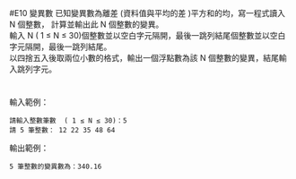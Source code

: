 #E10	變異數
已知變異數為離差 (資料值與平均的差 )平方和的均，寫一程式讀入 N 個整數， 計算並輸出此  N 個整數的變異。<br>
輸入 N ( 1 ≤ N ≤ 30)個整數並以空白字元隔開，最後一跳列結尾個整數並以空白字元隔開，最後一跳列結尾。<br>
以四捨五入後取兩位小數的格式，輸出一個浮點數為該 N 個整數的變異，結尾輸入跳列字元。
#
輸入範例：
```
請輸入整數筆數  ( 1 ≤ N ≤ 30)：5
請 5 筆整數： 12 22 35 48 64
```
輸出範例：
```
5 筆整數的變異數為：340.16
```
